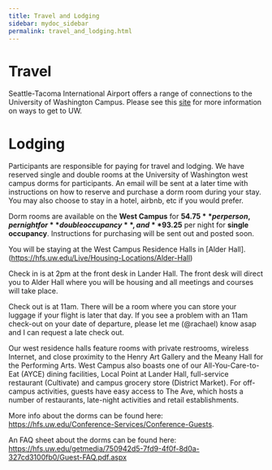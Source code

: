 ```yaml
---
title: Travel and Lodging
sidebar: mydoc_sidebar
permalink: travel_and_lodging.html
---
```


<!---
The meeting will happen in the [Odegaard Undergraduate Library](https://www.google.com/maps/place/Odegaard+Undergraduate+Library+(OUG)/@47.6564656,-122.3125347,17z/data=!3m1!4b1!4m5!3m4!1s0x549014f329bffff7:0x6efe7422cf2f2f93!8m2!3d47.656462!4d-122.310346) on the University of Washington campus. We will meet in the [Active Learning Classroom OUG 136](https://www.washington.edu/classroom/OUG+136).
--->

# Travel

Seattle-Tacoma International Airport offers a range of connections to the University of Washington Campus. Please see this [site](http://fyp.washington.edu/getting-started-at-the-university-of-washington/transportation-options/) for more information on ways to get to UW.

# Lodging

Participants are responsible for paying for travel and lodging. We have reserved single and double rooms at the University of Washington west campus dorms for participants. An email will be sent at a later time with instructions on how to reserve and purchase a dorm room during your stay. You may also choose to stay in a hotel, airbnb, etc if you would prefer.

<!---
The University of Washington maintains a list of hotels near campus on its [website](http://fyp.washington.edu/getting-started-at-the-university-of-washington/transportation-options/hotel-accommodations/).
--->
Dorm rooms are available on the **West Campus** for **$54.75** per person, per night for **double occupancy**, and **$93.25** per night for **single occupancy**. Instructions for purchasing will be sent out and posted soon.

You will be staying at the West Campus Residence Halls in [Alder Hall]. (https://hfs.uw.edu/Live/Housing-Locations/Alder-Hall) 

Check in is at 2pm at the front desk in Lander Hall. The front desk will direct you to Alder Hall where you will be housing and all meetings and courses will take place.

Check out is at 11am. There will be a room where you can store your luggage if your flight is later that day. If you see a problem with an 11am check-out on your date of departure, please let me (@rachael) know asap and I can request a late check out.

Our west residence halls feature rooms with private restrooms, wireless Internet, and close proximity to the Henry Art Gallery and the Meany Hall for the Performing Arts. West Campus also boasts one of our All-You-Care-to-Eat (AYCE) dining facilities, Local Point at Lander Hall, full-service restaurant (Cultivate) and campus grocery store (District Market). For off-campus activities, guests have easy access to The Ave, which hosts a number of restaurants, late-night activities and retail establishments.

More info about the dorms can be found here: https://hfs.uw.edu/Conference-Services/Conference-Guests. 

An FAQ sheet about the dorms can be found here: https://hfs.uw.edu/getmedia/750942d5-7fd9-4f0f-8d0a-327cd3100fb0/Guest-FAQ.pdf.aspx
